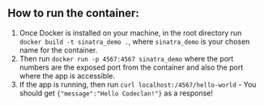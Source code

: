 ## How to run the container:

1. Once Docker is installed on your machine, in the root directory run `docker build -t sinatra_demo .`, where `sinatra_demo` is your chosen name for the container.
2. Then run `docker run -p 4567:4567 sinatra_demo` where the port numbers are the exposed port from the container and also the port where the app is accessible.
3. If the app is running, then run `curl localhost:/4567/hello-world` - You should get `{"message":"Hello Codeclan!"}` as a response!
